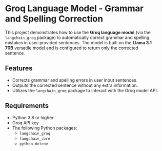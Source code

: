 # Groq Language Model - Grammar and Spelling Correction

This project demonstrates how to use the **Groq language model** (via the `langchain_groq` package) to automatically correct grammar and spelling mistakes in user-provided sentences. The model is built on the **Llama 3.1 70B** versatile model and is configured to return only the corrected sentence.

## Features

- Corrects grammar and spelling errors in user input sentences.
- Outputs the corrected sentence without any extra information.
- Utilizes the `langchain_groq` package to interact with the Groq model API.

## Requirements

- Python 3.8 or higher
- Groq API key
- The following Python packages:
  - `langchain_groq`
  - `langchain_core`
  - `python-dotenv`

